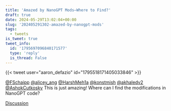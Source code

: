 ```yaml
---
title: 'Amazed by NanoGPT Mods—Where to Find?'
draft: true
date: 2024-05-29T13:02:04+00:00
slug: '202405291302-amazed-by-nanogpt-mods'
tags:
  - tweets
is_tweet: true
tweet_info:
  id: '1795697096840171577'
  type: 'reply'
  is_thread: False
---
```




{{< tweet user="aaron_defazio" id="1795518171405033846" >}}

[@FSchaipp](https://x.com/FSchaipp) [@alicey_ang](https://x.com/alicey_ang) [@HarshMeh1a](https://x.com/HarshMeh1a) [@konstmish](https://x.com/konstmish) [@akhaledv2](https://x.com/akhaledv2) [@AshokCutkosky](https://x.com/AshokCutkosky) This is just amazing! Where can I find the modifications in NanoGPT code?

[Discussion](https://x.com/sytelus/status/1795697096840171577)
